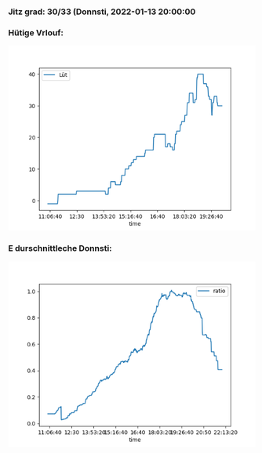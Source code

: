 ### Jitz grad: 30/33 (Donnsti, 2022-01-13 20:00:00

### Hütige Vrlouf:
![Graph](Today.png)

### E durschnittleche Donnsti:
![Graph](Donnsti.png)